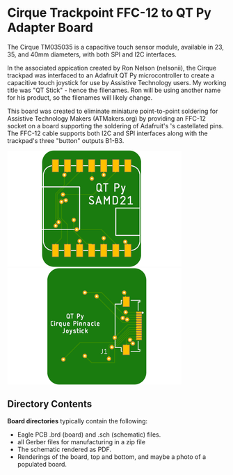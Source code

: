 # Cirque Trackpoint FFC-12 to QT Py Adapter Board

The Cirque TM035035 is a capacitive touch sensor module, available in 23, 35, and 40mm diameters, with both SPI and I2C interfaces.

In the associated appication created by Ron Nelson (nelsonii), the Cirque trackpad was interfaced to an Adafruit QT Py microcontroller to create a capacitive touch joystick for use by Assistive Technology users.
My working title was "QT Stick" - hence the filenames. Ron will be using another name for his product, so the filenames will likely change.

This board was created to eliminate miniature point-to-point soldering for Assistive Technology Makers (ATMakers.org) by providing an FFC-12 socket on a board
supporting the soldering of Adafruit's 's castellated pins. The FFC-12 cable supports both I2C and SPI interfaces along with the trackpad's three "button" outputs B1-B3.

![Board Top](assets/QT%20Stick-top-400.png) ![Board Bottom](assets/QT%20Stick-bot-400.png)

## Directory Contents

__Board directories__ typically contain the following:
  * Eagle PCB .brd (board) and .sch (schematic) files.
  * all Gerber files for manufacturing in a zip file
  * The schematic rendered as PDF.
  * Renderings of the board, top and bottom, and maybe a photo of a populated board.
